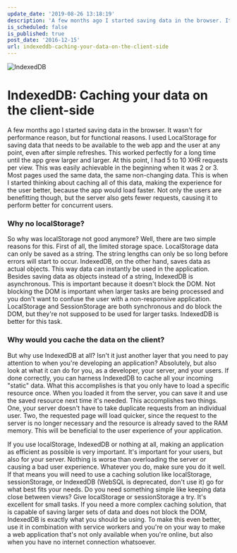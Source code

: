 ```yaml
---
update_date: '2019-08-26 13:18:19'
description: 'A few months ago I started saving data in the browser. It wasn''t for performance reason, but for functional reasons. I used LocalStorage for saving data that ne'
is_scheduled: false
is_published: true
post_date: '2016-12-15'
url: indexeddb-caching-your-data-on-the-client-side
---
```


![IndexedDB](/images/articles/speed.jpg)

# IndexedDB: Caching your data on the client-side

A few months ago I started saving data in the browser. It wasn't for performance reason, but for functional reasons. I used LocalStorage for saving data that needs to be available to the web app and the user at any point, even after simple refreshes. This worked perfectly for a long time until the app grew larger and larger. At this point, I had 5 to 10 XHR requests per view. This was easily achievable in the beginning when it was 2 or 3. Most pages used the same data, the same non-changing data. This is when I started thinking about caching all of this data, making the experience for the user better, because the app would load faster. Not only the users are benefitting though, but the server also gets fewer requests, causing it to perform better for concurrent users.

### Why no localStorage?

So why was localStorage not good anymore? Well, there are two simple reasons for this. First of all, the limited storage space. LocalStorage data can only be saved as a string. The string lengths can only be so long before errors will start to occur. IndexedDB, on the other hand, saves data as actual objects. This way data can instantly be used in the application. Besides saving data as objects instead of a string, IndexedDB is asynchronous. This is important because it doesn't block the DOM. Not blocking the DOM is important when larger tasks are being processed and you don't want to confuse the user with a non-responsive application. LocalStorage and SessionStorage are both synchronous and do block the DOM, but they're not supposed to be used for larger tasks. IndexedDB is better for this task.

### Why would you cache the data on the client?

But why use IndexedDB at all? Isn't it just another layer that you need to pay attention to when you're developing an application? Absolutely, but also look at what it can do for you, as a developer, your server, and your users. If done correctly, you can harness IndexedDB to cache all your incoming "static" data. What this accomplishes is that you only have to load a specific resource once. When you loaded it from the server, you can save it and use the saved resource next time it's needed. This accomplishes two things. One, your server doesn't have to take duplicate requests from an individual user. Two, the requested page will load quicker, since the request to the server is no longer necessary and the resource is already saved to the RAM memory. This will be beneficial to the user experience of your application.

If you use localStorage, IndexedDB or nothing at all, making an application as efficient as possible is very important. It's important for your users, but also for your server. Nothing is worse than overloading the server or causing a bad user experience. Whatever you do, make sure you do it well. If that means you will need to use a caching solution like localStorage, sessionStorage, or IndexedDB (WebSQL is deprecated, don't use it) go for what best fits your needs. Do you need something simple like keeping data close between views? Give localStorage or sessionStorage a try. It's excellent for small tasks. If you need a more complex caching solution, that is capable of saving larger sets of data and does not block the DOM, IndexedDB is exactly what you should be using. To make this even better, use it in combination with service workers and you're on your way to make a web application that's not only available when you're online, but also when you have no internet connection whatsoever.
